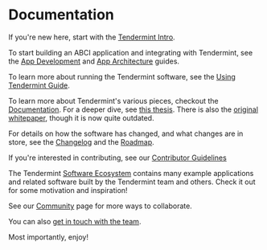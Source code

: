 # Documentation

If you're new here, start with the [Tendermint Intro](/intro).

To start building an ABCI application and integrating with Tendermint, 
see the [App Development](/docs/guides/app-development)
and [App Architecture](/docs/guides/app-architecture) guides.

To learn more about running the Tendermint software, see the [Using Tendermint Guide](/docs/guides/using-tendermint).

To learn more about Tendermint's various pieces, checkout the [Documentation](/docs).
For a deeper dive, see [this thesis](https://atrium.lib.uoguelph.ca/xmlui/handle/10214/9769). 
There is also the [original whitepaper](/static/docs/tendermint.pdf), though it is now quite outdated.

For details on how the software has changed, and what changes are in store, see the [Changelog](/docs/changelog) and the [Roadmap](/docs/roadmap).

If you're interested in contributing, see our [Contributor Guidelines](/docs/contributing)

The Tendermint [Software Ecosystem](/ecosystem) contains many example applications and related software built by the Tendermint team and others. 
Check it out for some motivation and inspiration!

See our [Community](/community) page for more ways to collaborate.

You can also [get in touch with the team](/contact).

Most importantly, enjoy!
